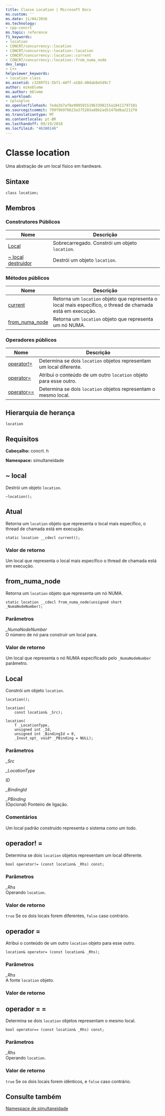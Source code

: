 ```yaml
---
title: Classe Location | Microsoft Docs
ms.custom: ''
ms.date: 11/04/2016
ms.technology:
- cpp-concrt
ms.topic: reference
f1_keywords:
- location
- CONCRT/concurrency::location
- CONCRT/concurrency::location::location
- CONCRT/concurrency::location::current
- CONCRT/concurrency::location::from_numa_node
dev_langs:
- C++
helpviewer_keywords:
- location class
ms.assetid: c3289f51-5bf1-4dff-a18d-d0dab8e5d9c7
author: mikeblome
ms.author: mblome
ms.workload:
- cplusplus
ms.openlocfilehash: 7e4e2b7af8e99059151963398215a18411797101
ms.sourcegitcommit: 799f9b976623a375203ad8b2ad5147bd6a2212f0
ms.translationtype: MT
ms.contentlocale: pt-BR
ms.lasthandoff: 09/19/2018
ms.locfileid: "46380146"
---
```

# <a name="location-class"></a>Classe location

Uma abstração de um local físico em hardware.

## <a name="syntax"></a>Sintaxe

```
class location;
```

## <a name="members"></a>Membros

### <a name="public-constructors"></a>Construtores Públicos

|Nome|Descrição|
|----------|-----------------|
|[Local](#ctor)|Sobrecarregado. Constrói um objeto `location`.|
|[~ local destruidor](#dtor)|Destrói um objeto `location`.|

### <a name="public-methods"></a>Métodos públicos

|Nome|Descrição|
|----------|-----------------|
|[current](#current)|Retorna um `location` objeto que representa o local mais específico, o thread de chamada está em execução.|
|[from_numa_node](#from_numa_node)|Retorna um `location` objeto que representa um nó NUMA.|

### <a name="public-operators"></a>Operadores públicos

|Nome|Descrição|
|----------|-----------------|
|[operator!=](#operator_neq)|Determina se dois `location` objetos representam um local diferente.|
|[operator=](#operator_eq)|Atribui o conteúdo de um outro `location` objeto para esse outro.|
|[operator==](#operator_eq_eq)|Determina se dois `location` objetos representam o mesmo local.|

## <a name="inheritance-hierarchy"></a>Hierarquia de herança

`location`

## <a name="requirements"></a>Requisitos

**Cabeçalho:** concrt. h

**Namespace:** simultaneidade

##  <a name="dtor"></a> ~ local

Destrói um objeto `location`.

```
~location();
```

##  <a name="current"></a> Atual

Retorna um `location` objeto que representa o local mais específico, o thread de chamada está em execução.

```
static location __cdecl current();
```

### <a name="return-value"></a>Valor de retorno

Um local que representa o local mais específico o thread de chamada está em execução.

##  <a name="from_numa_node"></a> from_numa_node

Retorna um `location` objeto que representa um nó NUMA.

```
static location __cdecl from_numa_node(unsigned short _NumaNodeNumber);
```

### <a name="parameters"></a>Parâmetros

*_NumaNodeNumber*<br/>
O número de nó para construir um local para.

### <a name="return-value"></a>Valor de retorno

Um local que representa o nó NUMA especificado pelo `_NumaNodeNumber` parâmetro.

##  <a name="ctor"></a> Local

Constrói um objeto `location`.

```
location();

location(
    const location& _Src);

location(
    T _LocationType,
    unsigned int _Id,
    unsigned int _BindingId = 0,
    _Inout_opt_ void* _PBinding = NULL);
```

### <a name="parameters"></a>Parâmetros

*_Src*<br/>

*_LocationType*<br/>

*ID*<br/>

*_BindingId*<br/>

*_PBinding*<br/>
(Opcional) Ponteiro de ligação.

### <a name="remarks"></a>Comentários

Um local padrão construído representa o sistema como um todo.

##  <a name="operator_neq"></a> operador! =

Determina se dois `location` objetos representam um local diferente.

```
bool operator!= (const location& _Rhs) const;
```

### <a name="parameters"></a>Parâmetros

*_Rhs*<br/>
Operando `location`.

### <a name="return-value"></a>Valor de retorno

`true` Se os dois locais forem diferentes, `false` caso contrário.

##  <a name="operator_eq"></a> operador =

Atribui o conteúdo de um outro `location` objeto para esse outro.

```
location& operator= (const location& _Rhs);
```

### <a name="parameters"></a>Parâmetros

*_Rhs*<br/>
A fonte `location` objeto.

### <a name="return-value"></a>Valor de retorno

##  <a name="operator_eq_eq"></a> operador = =

Determina se dois `location` objetos representam o mesmo local.

```
bool operator== (const location& _Rhs) const;
```

### <a name="parameters"></a>Parâmetros

*_Rhs*<br/>
Operando `location`.

### <a name="return-value"></a>Valor de retorno

`true` Se os dois locais forem idênticos, e `false` caso contrário.

## <a name="see-also"></a>Consulte também

[Namespace de simultaneidade](concurrency-namespace.md)
